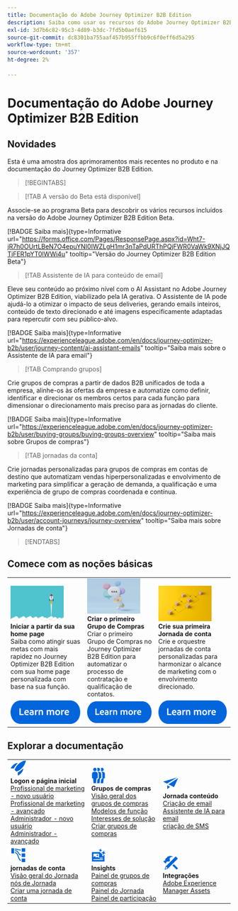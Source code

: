 ```yaml
---
title: Documentação do Adobe Journey Optimizer B2B Edition
description: Saiba como usar os recursos do Adobe Journey Optimizer B2B Edition.
exl-id: 3d7b6c82-95c3-4d89-b3dc-7fd5b0aef615
source-git-commit: dc8301ba755aaf457b955ffbb9c6f0eff6d5a295
workflow-type: tm+mt
source-wordcount: '357'
ht-degree: 2%

---
```


# Documentação do Adobe Journey Optimizer B2B Edition

## Novidades

Esta é uma amostra dos aprimoramentos mais recentes no produto e na documentação do Journey Optimizer B2B Edition.

<!-- For a comprehensive list of features, improvements, and fixes, check out the detailed < Release Notes >. Stay up-to-date with the latest changes in our documentation by visiting the , < documentation updates page >. -->

>[!BEGINTABS]

>[!TAB A versão do Beta está disponível]

Associe-se ao programa Beta para descobrir os vários recursos incluídos na versão do Adobe Journey Optimizer B2B Edition Beta.

[!BADGE Saiba mais]{type=Informative url="https://forms.office.com/Pages/ResponsePage.aspx?id=Wht7-jR7h0OUrtLBeN7O4epuYNI0IWZLgH1mr3nTaPdURThPQjFWR0VaWk9XNjJQTjFER1pYT0lWWi4u" tooltip="Versão do Journey Optimizer B2B Edition Beta"}

>[!TAB Assistente de IA para conteúdo de email]

Eleve seu conteúdo ao próximo nível com o AI Assistant no Adobe Journey Optimizer B2B Edition, viabilizado pela IA gerativa. O Assistente de IA pode ajudá-lo a otimizar o impacto de seus deliveries, gerando emails inteiros, conteúdo de texto direcionado e até imagens especificamente adaptadas para repercutir com seu público-alvo.

[!BADGE Saiba mais]{type=Informative url="https://experienceleague.adobe.com/en/docs/journey-optimizer-b2b/user/journey-content/ai-assistant-emails" tooltip="Saiba mais sobre o Assistente de IA para email"}

>[!TAB Comprando grupos]

Crie grupos de compras a partir de dados B2B unificados de toda a empresa, alinhe-os às ofertas da empresa e automatize como definir, identificar e direcionar os membros certos para cada função para dimensionar o direcionamento mais preciso para as jornadas do cliente.

[!BADGE Saiba mais]{type=Informative url="https://experienceleague.adobe.com/en/docs/journey-optimizer-b2b/user/buying-groups/buying-groups-overview" tooltip="Saiba mais sobre Grupos de compras"}

>[!TAB jornadas da conta]

Crie jornadas personalizadas para grupos de compras em contas de destino que automatizam vendas hiperpersonalizadas e envolvimento de marketing para simplificar a geração de demanda, a qualificação e uma experiência de grupo de compras coordenada e contínua.

[!BADGE Saiba mais]{type=Informative url="https://experienceleague.adobe.com/en/docs/journey-optimizer-b2b/user/account-journeys/journey-overview" tooltip="Saiba mais sobre Jornadas de conta"}

>[!ENDTABS]

## Comece com as noções básicas

<table style="table-layout:fixed">
  <tr style="border: 0;">
    <td>
    <a href="home-page.md"><img width="120px" src="./assets/launch.png"></a>
    <div><strong>Iniciar a partir da sua home page</strong><br/>Saiba como atingir suas metas com mais rapidez no Journey Optimizer B2B Edition com sua home page personalizada com base na sua função.</div>
    </td>
      <td>
    <a href="buying-groups/buying-groups-overview.md"><img width="120px" src="./assets/communication.png"></a>
    <div><strong>Criar o primeiro Grupo de Compras</strong><br/>Criar o primeiro Grupo de Compras no Journey Optimizer B2B Edition para automatizar o processo de contratação e qualificação de contatos.</div>
    </td>
    <td>
    <a href="journeys/journey-overview.md"><img width="120px" src="./assets/flow.png"></a>
    <div><strong>Crie sua primeira Jornada de conta</strong><br/>Crie e orquestre jornadas de conta personalizadas para harmonizar o alcance de marketing com o envolvimento direcionado. 
    </div>
    </td>
  </tr>
  <tr style="border: 0;">
    <td align="center"><a href="home-page.md"><img src="../assets/learn-more.svg"></a></td>
    <td align="center"><a href="buying-groups/buying-groups-overview.md"><img src="../assets/learn-more.svg"></a></td>
    <td align="center"><a href="journeys/journey-overview.md"><img src="../assets/learn-more.svg"></a></td>
    </tr>
</table>

## Explorar a documentação

<table style="table-layout:auto">
  <tr style="border: 0;">
    <td>
      <img src="../assets/do-not-localize/icon-quick-start.svg" width="35px"><br/>
      <strong>Logon e página inicial</strong><br/><a href="home-page.md#marketer---new-user">Profissional de marketing - novo usuário</a><br/><a href="home-page.md#marketer---advanced-user">Profissional de marketing - avançado</a> <br/><a href="home-page.md#administrator---new-user">Administrador - novo usuário</a> <br/><a href="home-page.md#administrator---advanced-user">Administrador - avançado</a>
    </td>
    <!--
    <td>
      <img src="../assets/do-not-localize/icon-configure.svg" width="35px"><br/>
      <strong>Configuration<br/>administration</strong><br/><a href="using/configuration/channel-surfaces.md">Channel surfaces</a> - <a href="using/configuration/about-data-sources-events-actions.md">Configure journeys</a>  - <a href="using/administration/permissions-overview.md">Access control</a> - <a href="using/administration/sandboxes.md">Sandboxes management</a>
    </td> -->
    <td>
      <img src="../assets/do-not-localize/icon_audience.svg" width="35px"><br/>
      <strong>Grupos de compras</strong><br/><a href="./buying-groups/buying-groups-overview.md">Visão geral dos grupos de compras</a><br/><a href="./buying-groups/buying-groups-role-templates.md">Modelos de função</a><br/><a href="./buying-groups/solution-interests.md">Interesses de solução</a><br/><a href="./buying-groups/buying-groups-create.md">Criar grupos de compras</a>
    </td>
    <td>
      <img src="../assets/do-not-localize/icon-campaign.svg" width="35px"><br/>
      <strong>Jornada conteúdo</strong><br/><a href="./content/email-authoring.md">Criação de email</a><br/><a href="./content/ai-assistant-emails.md">Assistente de IA para email</a><br/><a href="./content/sms-authoring.md">criação de SMS</a>
    </td>
  </tr>
  <tr style="border: 0;">
        <td>
      <img src="../assets/do-not-localize/icon-paths.svg" width="35px"><br/>
      <strong>jornadas de conta</strong><br/><a href="./journeys/journey-overview.md">Visão geral do Jornada</a><br/><a href="./journeys/journey-nodes.md">nós de Jornada</a><br/><a href="./journeys/journey-overview.md#create-an-account-journey">Criar uma jornada de conta</a>
    </td>
    <td>
      <img src="../assets/do-not-localize/icon-offer.svg" width="35px"><br/>
      <strong>Insights</strong><br/><a href="./dashboards/buying-groups-dashboard.md">Painel de grupos de compras</a><br/><a href="./dashboards/journeys-dashboard.md">Painel do Jornada</a><br/><a href="./dashboards/engagement-dashboard.md">Painel de participação</a>
    </td>
    <td>
      <img src="../assets/do-not-localize/icon-configure.svg" width="35px"><br/>
      <strong>Integrações</strong><br/><a href="./integrations/experience-manager-assets-integration.md">Adobe Experience Manager Assets</a>
    </td>
  </tr>
</table>

<!-- 

## Additional resources

<table style="table-layout:fixed"><tr style="border: 0;">
<td><strong>Adobe Journey Optimizer</strong><br/>
<a href="https://experienceleague.adobe.com/docs/journey-optimizer-learn/tutorials/overview.html" target="_blank">Tutorials</a> - <a href="https://helpx.adobe.com/legal/product-descriptions/adobe-journey-optimizer.html" target="_blank">Product description</a> - <a href="https://www.adobe.com/content/dam/cc/en/security/pdfs/AJO_SecurityOverview.pdf" target="_blank">Security overview (PDF)</a> - <a href="https://developer.adobe.com/journey-optimizer-apis/" target="_blank">APIs reference</a> - <a href="https://experienceleague.adobe.com/tools/ajo-schemas/schema-dictionary.html" target="_blank">Journey Optimizer Schema Dictionary</a>

</td>
<td><strong>Adobe Experience Platform</strong><br/>
<a href="https://experienceleague.adobe.com/docs/experience-platform/landing/home.html" target="_blank">Documentation</a> - <a href="https://www.adobe.com/experience-platform/documentation-and-developer-resources.html" target="_blank">Developers resources</a>
</td>
</tr></table> -->
